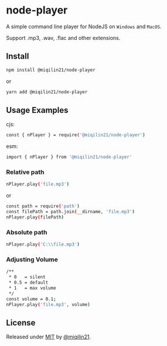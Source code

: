 # node-player

A simple command line player for NodeJS on `Windows` and `MacOS`.

Support .mp3, .wav, .flac and other extensions.

## Install

```sh
npm install @miqilin21/node-player
```

or

```sh
yarn add @miqilin21/node-player
```

## Usage Examples

cjs:

```sh
const { nPlayer } = require('@miqilin21/node-player')
```

esm:

```sh
import { nPlayer } from '@miqilin21/node-player'
```

### Relative path

```sh
nPlayer.play('file.mp3')
```

or

```sh
const path = require('path')
const filePath = path.join(__dirname, 'file.mp3')
nPlayer.play(filePath)
```

### Absolute path

```sh
nPlayer.play('C:\\file.mp3')
```

### Adjusting Volume

```sh
/**
 * 0   = silent
 * 0.5 = default
 * 1   = max volume
 */
const volume = 0.1;
nPlayer.play('file.mp3', volume)
```

## License

Released under [MIT](/LICENSE) by [@miqilin21](https://github.com/miqilin21).




